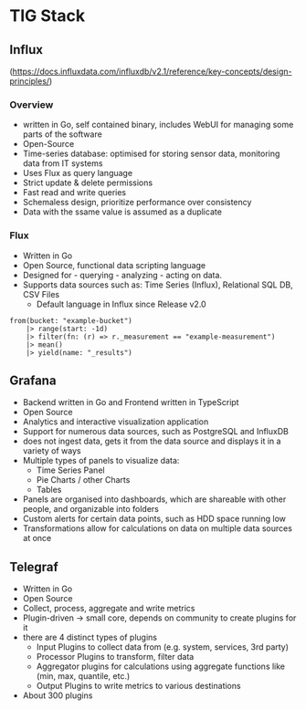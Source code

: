 # TIG Stack 
## Influx 
(https://docs.influxdata.com/influxdb/v2.1/reference/key-concepts/design-principles/)

### Overview
- written in Go, self contained binary, includes WebUI for managing some parts of the software
- Open-Source
- Time-series database: optimised for storing sensor data, monitoring data from IT systems
- Uses Flux as query language 
- Strict update & delete permissions 
- Fast read and write queries
- Schemaless design, prioritize performance over consistency 
- Data with the ssame value is assumed as a duplicate

### Flux
- Written in Go
- Open Source, functional data scripting language 
- Designed for 
		- querying 
		- analyzing 
		- acting
   on data. 
- Supports data sources such as: Time Series (Influx), Relational SQL DB, CSV Files 
	- Default language in Influx since Release v2.0

```Flux
from(bucket: "example-bucket")
    |> range(start: -1d)
    |> filter(fn: (r) => r._measurement == "example-measurement")
    |> mean()
    |> yield(name: "_results")
```

## Grafana 
- Backend written in Go and Frontend written in TypeScript
- Open Source 
- Analytics and interactive visualization application 
- Support for numerous data sources, such as PostgreSQL and InfluxDB 
- does not ingest data, gets it from the data source and displays it in a variety of ways 
- Multiple types of panels to visualize data: 
	- Time Series Panel
	- Pie Charts / other Charts 
	- Tables
- Panels are organised into dashboards, which are shareable with other people, and organizable into folders
- Custom alerts for certain data points, such as HDD space running low 
- Transformations allow for calculations on data on multiple data sources at once 

## Telegraf
- Written in Go
- Open Source 
- Collect, process, aggregate and write metrics 
- Plugin-driven -> small core, depends on community to create plugins for it 
- there are 4 distinct types of plugins 
	- Input Plugins to collect data from (e.g. system, services, 3rd party)
	- Processor Plugins to transform, filter data
	- Aggregator plugins for calculations using aggregate functions like (min, max, quantile, etc.)
	- Output Plugins to write metrics to various destinations 
- About 300 plugins

